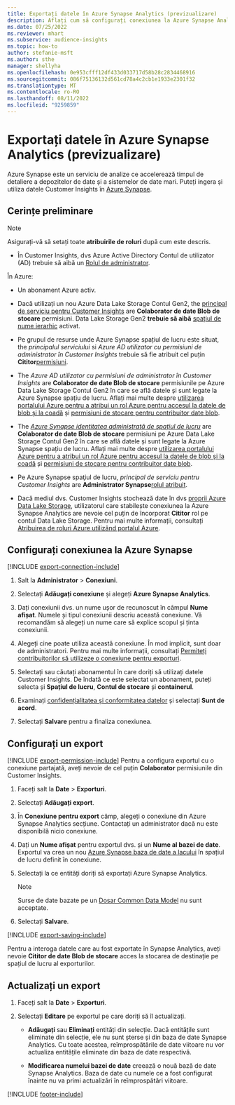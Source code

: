```yaml
---
title: Exportați datele în Azure Synapse Analytics (previzualizare)
description: Aflați cum să configurați conexiunea la Azure Synapse Analytics.
ms.date: 07/25/2022
ms.reviewer: mhart
ms.subservice: audience-insights
ms.topic: how-to
author: stefanie-msft
ms.author: sthe
manager: shellyha
ms.openlocfilehash: 0e953cfff12df433d033717d58b28c2834468916
ms.sourcegitcommit: 086f75136132d561cd78a4c2cb1e1933e2301f32
ms.translationtype: MT
ms.contentlocale: ro-RO
ms.lasthandoff: 08/11/2022
ms.locfileid: "9259859"
---
```

# <a name="export-data-to-azure-synapse-analytics-preview"></a>Exportați datele în Azure Synapse Analytics (previzualizare)

Azure Synapse este un serviciu de analize ce accelerează timpul de detaliere a depozitelor de date și a sistemelor de date mari. Puteți ingera și utiliza datele Customer Insights în [Azure Synapse](/azure/synapse-analytics/overview-what-is).

## <a name="prerequisites"></a>Cerințe preliminare

> [!NOTE]
> Asigurați-vă să setați toate **atribuirile de roluri** după cum este descris.

- În Customer Insights, dvs Azure Active Directory Contul de utilizator (AD) trebuie să aibă un [Rolul de administrator](permissions.md#add-users).

În Azure:

- Un abonament Azure activ.

- Dacă utilizați un nou Azure Data Lake Storage Contul Gen2, the [principal de serviciu pentru Customer Insights](connect-service-principal.md) are **Colaborator de date Blob de stocare** permisiuni. Data Lake Storage Gen2 **trebuie să aibă** [spațiul de nume ierarhic](/azure/storage/blobs/data-lake-storage-namespace) activat.

- Pe grupul de resurse unde Azure Synapse spațiul de lucru este situat, the *principalul serviciului* si *Azure AD utilizator cu permisiuni de administrator în Customer Insights* trebuie să fie atribuit cel puțin **Cititor**[permisiuni](/azure/role-based-access-control/role-assignments-portal).

- The *Azure AD utilizator cu permisiuni de administrator în Customer Insights* are **Colaborator de date Blob de stocare** permisiunile pe Azure Data Lake Storage Contul Gen2 în care se află datele și sunt legate la Azure Synapse spațiu de lucru. Aflați mai multe despre [utilizarea portalului Azure pentru a atribui un rol Azure pentru accesul la datele de blob și la coadă](/azure/storage/common/storage-auth-aad-rbac-portal) și [permisiuni de stocare pentru contribuitor date blob](/azure/role-based-access-control/built-in-roles#storage-blob-data-contributor).

- The *[Azure Synapse identitatea administrată de spațiul de lucru](/azure/synapse-analytics/security/synapse-workspace-managed-identity)* are **Colaborator de date Blob de stocare** permisiuni pe Azure Data Lake Storage Contul Gen2 în care se află datele și sunt legate la Azure Synapse spațiu de lucru. Aflați mai multe despre [utilizarea portalului Azure pentru a atribui un rol Azure pentru accesul la datele de blob și la coadă](/azure/storage/common/storage-auth-aad-rbac-portal) și [permisiuni de stocare pentru contribuitor date blob](/azure/role-based-access-control/built-in-roles#storage-blob-data-contributor).

- Pe Azure Synapse spaţiul de lucru, *principal de serviciu pentru Customer Insights* are **Administrator Synapse**[rolul atribuit](/azure/synapse-analytics/security/how-to-set-up-access-control).

- Dacă mediul dvs. Customer Insights stochează date în dvs [proprii Azure Data Lake Storage](own-data-lake-storage.md), utilizatorul care stabilește conexiunea la Azure Synapse Analytics are nevoie cel puțin de încorporat **Cititor** rol pe contul Data Lake Storage. Pentru mai multe informații, consultați [Atribuirea de roluri Azure utilizând portalul Azure](/azure/role-based-access-control/role-assignments-portal).

## <a name="set-up-connection-to-azure-synapse"></a>Configurați conexiunea la Azure Synapse

[!INCLUDE [export-connection-include](includes/export-connection-admn.md)]

1. Salt la **Administrator** > **Conexiuni**.

1. Selectați **Adăugați conexiune** și alegeți **Azure Synapse Analytics**.

1. Dați conexiunii dvs. un nume ușor de recunoscut în câmpul **Nume afișat**. Numele și tipul conexiunii descriu această conexiune. Vă recomandăm să alegeți un nume care să explice scopul și ținta conexiunii.

1. Alegeți cine poate utiliza această conexiune. În mod implicit, sunt doar de administratori. Pentru mai multe informații, consultați [Permiteți contribuitorilor să utilizeze o conexiune pentru exporturi](connections.md#allow-contributors-to-use-a-connection-for-exports).

1. Selectați sau căutați abonamentul în care doriți să utilizați datele Customer Insights. De îndată ce este selectat un abonament, puteți selecta și **Spațiul de lucru**, **Contul de stocare** și **containerul**.

1. Examinați [confidențialitatea și conformitatea datelor](connections.md#data-privacy-and-compliance) și selectați **Sunt de acord**.

1. Selectați **Salvare** pentru a finaliza conexiunea.

## <a name="configure-an-export"></a>Configurați un export

[!INCLUDE [export-permission-include](includes/export-permission.md)] Pentru a configura exportul cu o conexiune partajată, aveți nevoie de cel puțin **Colaborator** permisiunile din Customer Insights.

1. Faceți salt la **Date** > **Exporturi**.

1. Selectați **Adăugați export**.

1. În **Conexiune pentru export** câmp, alegeți o conexiune din Azure Synapse Analytics secțiune. Contactați un administrator dacă nu este disponibilă nicio conexiune.

1. Dați un **Nume afișat** pentru exportul dvs. și un **Nume al bazei de date**. Exportul va crea un nou [Azure Synapse baza de date a lacului](/azure/synapse-analytics/database-designer/concepts-lake-database) în spațiul de lucru definit în conexiune.

1. Selectați la ce entități doriți să exportați Azure Synapse Analytics.
   > [!NOTE]
   > Surse de date bazate pe un [Dosar Common Data Model](connect-common-data-model.md) nu sunt acceptate.

1. Selectați **Salvare**.

[!INCLUDE [export-saving-include](includes/export-saving.md)]

Pentru a interoga datele care au fost exportate în Synapse Analytics, aveți nevoie **Cititor de date Blob de stocare** acces la stocarea de destinație pe spațiul de lucru al exporturilor.

## <a name="update-an-export"></a>Actualizați un export

1. Faceți salt la **Date** > **Exporturi**.

1. Selectați **Editare** pe exportul pe care doriți să îl actualizați.

   - **Adăugați** sau **Eliminați** entități din selecție. Dacă entitățile sunt eliminate din selecție, ele nu sunt șterse și din baza de date Synapse Analytics. Cu toate acestea, reîmprospătările de date viitoare nu vor actualiza entitățile eliminate din baza de date respectivă.

   - **Modificarea numelui bazei de date** creează o nouă bază de date Synapse Analytics. Baza de date cu numele ce a fost configurat înainte nu va primi actualizări în reîmprospătări viitoare.

[!INCLUDE [footer-include](includes/footer-banner.md)]
